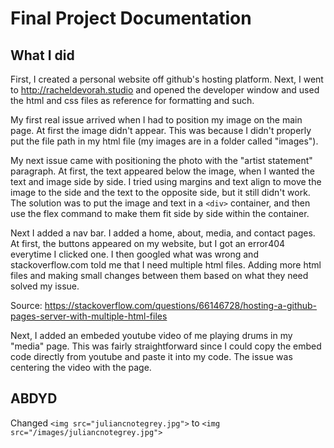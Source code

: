 # Final Project Documentation
## What I did
First, I created a personal website off github's hosting platform. 
Next, I went to http://racheldevorah.studio and opened the developer window and used the html and css files as reference for formatting and such.

My first real issue arrived when I had to position my image on the main page. At first the image didn't appear. This was because I didn't properly put the file path in my html file (my images are in a folder called "images").

My next issue came with positioning the photo with the "artist statement" paragraph. At first, the text appeared below the image, when I wanted the text and image side by side. I tried using margins and text align to move the image to the side and the text to the opposite side, but it still didn't work. The solution was to put the image and text in a `<div>` container, and then use the flex command to make them fit side by side within the container.

Next I added a nav bar. I added a home, about, media, and contact pages. At first, the buttons appeared on my website, but I got an error404 everytime I clicked one. I then googled what was wrong and stackoverflow.com told me that I need multiple html files. Adding more html files and making small changes between them based on what they need solved my issue.

Source: https://stackoverflow.com/questions/66146728/hosting-a-github-pages-server-with-multiple-html-files

Next, I added an embeded youtube video of me playing drums in my "media" page. This was fairly straightforward since I could copy the embed code directly from youtube and paste it into my code. The issue was centering the video with the page.


## ABDYD
Changed `<img src="juliancnotegrey.jpg">` to `<img src="/images/juliancnotegrey.jpg">`
